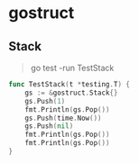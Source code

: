 # gostruct

## Stack

> go test -run TestStack

```Go
func TestStack(t *testing.T) {
	gs := &gostruct.Stack{}
	gs.Push(1)
	fmt.Println(gs.Pop())
	gs.Push(time.Now())
	gs.Push(nil)
	fmt.Println(gs.Pop())
	fmt.Println(gs.Pop())
}
```

